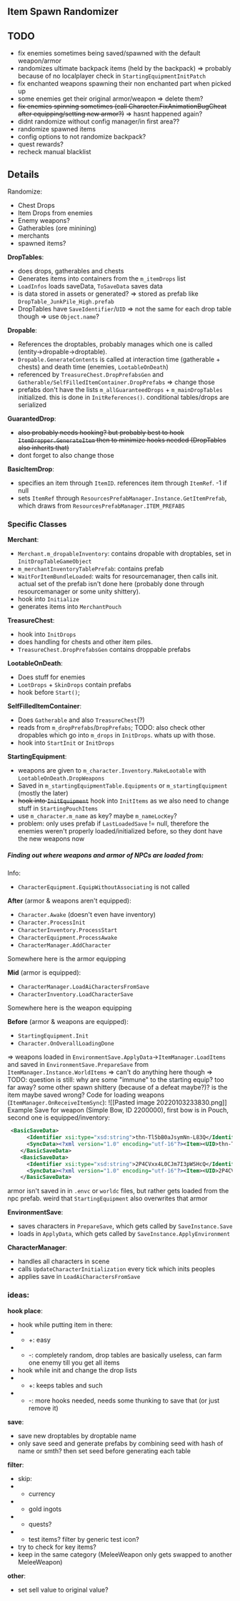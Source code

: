 ## Item Spawn Randomizer
## TODO
- fix enemies sometimes being saved/spawned with the default weapon/armor
- randomizes ultimate backpack items (held by the backpack) => probably because of no localplayer check in `StartingEquipmentInitPatch`
- fix enchanted weapons spawning their non enchanted part when picked up
- some enemies get their original armor/weapon => delete them?
- ~~fix enemies spinning sometimes (call Character.FixAnimationBugCheat after equipping/setting new armor?)~~ => hasnt happened again?
- didnt randomize without config manager/in first area??
- randomize spawned items
- config options to not randomize backpack?
- quest rewards?
- recheck manual blacklist

## Details
Randomize:
- Chest Drops
- Item Drops from enemies
- Enemy weapons?
- Gatherables (ore minining)
- merchants
- spawned items?

**DropTables**: 
- does drops, gatherables and chests 
- Generates items into containers from the `m_itemDrops` list
- `LoadInfos` loads saveData, `ToSaveData` saves data
- is data stored in assets or generated? => stored as prefab like `DropTable_JunkPile_High.prefab`
- DropTables have `SaveIdentifier`/`UID` => not the same for each drop table though => use `Object.name`?

**Dropable**:
- References the droptables, probably manages which one is called (entity->dropable->droptable).
-  `Dropable.GenerateContents` is called at interaction time (gatherable + chests) and death time (enemies, `LootableOnDeath`)
- referenced by `TreasureChest.DropPrefabsGen` and `Gatherable/SelfFilledItemContainer.DropPrefabs` => change those
- prefabs don't have the lists  `m_allGuaranteedDrops` + `m_mainDropTables` initialized. this is done in `InitReferences()`. conditional tables/drops are serialized

**GuarantedDrop**: 
- ~~also probably needs hooking? but probably best to hook `ItemDropper.GenerateItem` then to minimize hooks needed (DropTables also inherits that)~~
- dont forget to also change those

**BasicItemDrop**:
* specifies an item through `ItemID`. references item through `ItemRef`. -1 if null
* sets `ItemRef` through `ResourcesPrefabManager.Instance.GetItemPrefab`, which draws from `ResourcesPrefabManager.ITEM_PREFABS`

### Specific Classes

**Merchant**:
- `Merchant.m_dropableInventory`: contains dropable with droptables, set in `InitDropTableGameObject`
- `m_merchantInventoryTablePrefab`: contains prefab
- `WaitForItemBundleLoaded`: waits for resourcemanager, then calls init. actual set of the prefab isn't done here (probably done through resourcemanager or some unity shittery). 
- hook into `Initialize`
- generates items into `MerchantPouch`

**TreasureChest**:
- hook into `InitDrops`
- does handling for chests and other item piles.
- `TreasureChest.DropPrefabsGen` contains droppable prefabs

**LootableOnDeath**:
- Does stuff for enemies
- `LootDrops` + `SkinDrops` contain prefabs
- hook before `Start()`; 

**SelfFilledItemContainer**:
* Does `Gatherable` and also `TreasureChest`(?)
* reads from `m_dropPrefabs`/`DropPrefabs`; TODO: also check other dropables which go into `m_drops` in `InitDrops`. whats up with those.
* hook into `StartInit` or `InitDrops`

**StartingEquipment**:
- weapons are given to `m_character.Inventory.MakeLootable` with `LootableOnDeath.DropWeapons`
- Saved in `m_startingEquipmentTable.Equipments` or `m_startingEquipment` (mostly the later)
- ~~hook into `InitEquipment`~~ hook into `InitItems` as we also need to change stuff in `StartingPouchItems`
- use `m_character.m_name` as key? maybe `m_nameLocKey`?
- problem: only uses prefab if `LastLoadedSave` != null, therefore the enemies weren't properly loaded/initialized before, so they dont have the new weapons now


##### Finding out where weapons and armor of NPCs are loaded from:
Info:
- `CharacterEquipment.EquipWithoutAssociating` is not called

**After** (armor & weapons aren't equipped):
- `Character.Awake` (doesn't even have inventory)
- `Character.ProcessInit`
- `CharacterInventory.ProcessStart`
- `CharacterEquipment.ProcessAwake`
- `CharacterManager.AddCharacter`

Somewhere here is the armor equipping

**Mid** (armor is equipped):
- `CharacterManager.LoadAiCharactersFromSave`
- ``CharacterInventory.LoadCharacterSave``

Somewhere here is the weapon equipping

**Before** (armor & weapons are equipped):
- `StartingEquipment.Init`
- `Character.OnOverallLoadingDone`

=> weapons loaded in `EnvironmentSave.ApplyData`->`ItemManager.LoadItems` and saved in `EnvironmentSave.PrepareSave` from `ItemManager.Instance.WorldItems` => can't do anything here though
=> TODO: question is still: why are some "immune" to the starting equip? too far away? some other spawn shittery (because of a defeat maybe?)? is the item maybe saved wrong?
Code for loading weapons (`ItemManager.OnReceiveItemSync`):
![[Pasted image 20220103233830.png]]
Example Save for weapon (Simple Bow, ID 2200000), first bow is in Pouch, second one is equipped/inventory:
```xml
 <BasicSaveData>
      <Identifier xsi:type="xsd:string">thn-Tl5bB0aJsymNn-L83Q</Identifier>
      <SyncData><?xml version="1.0" encoding="utf-16"?><Item><UID>thn-Tl5bB0aJsymNn-L83Q</UID><ID>2200000</ID><Hierarchy>1Pouch_4u_4DI0VdUyRRRiqgmciFQ;0</Hierarchy><Durability>250</Durability><ItemExtensions>WeaponLoadoutItem;-1;0</ItemExtensions><AquireTime>32.5</AquireTime><IsNew>0</IsNew><PreviousContainerUID>-</PreviousContainerUID></Item></SyncData>
    </BasicSaveData>
    <BasicSaveData>
      <Identifier xsi:type="xsd:string">2P4CVxx4L0CJm7I3pWSHcQ</Identifier>
      <SyncData><?xml version="1.0" encoding="utf-16"?><Item><UID>2P4CVxx4L0CJm7I3pWSHcQ</UID><ID>2200000</ID><Hierarchy>2w4MKaS5qRk6BOYi49mSVfQ</Hierarchy><Durability>250</Durability><ItemExtensions>WeaponLoadoutItem;-1;0</ItemExtensions><IsNew>1</IsNew><PreviousContainerUID>-</PreviousContainerUID></Item></SyncData>
    </BasicSaveData>
```
armor isn't saved in in `.envc` or `worldc` files, but rather gets loaded from the npc prefab. weird that `StartingEquipment` also overwrites that armor

**EnvironmentSave**:
- saves characters in `PrepareSave`, which gets called by `SaveInstance.Save`
- loads in `ApplyData`, which gets called by `SaveInstance.ApplyEnvironment`

**CharacterManager**:
- handles all characters in scene
- calls `UpdateCharacterInitialization` every tick which inits peoples
- applies save in `LoadAiCharactersFromSave`



### ideas:
**hook place**:
- hook while putting item in there:
- - +: easy
- - -:  completely random, drop tables are basically useless, can farm one enemy till you get all items
- hook while init and change the drop lists
- - +: keeps tables and such
- - -: more hooks needed, needs some thunking to save that (or just remove it)

**save**:
- save new droptables by droptable name
- only save seed and generate prefabs by combining seed with hash of name or smth? then set seed before generating each table

**filter**:
* skip: 
* - currency
* - gold ingots
* - quests?
* - test items? filter by generic test icon?
* try to check for key items?
* keep in the same category (MeleeWeapon only gets swapped to another MeleeWeapon)

**other**:
- set sell value to original value?
